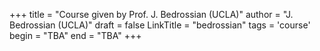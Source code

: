 +++
title = "Course given by Prof. J. Bedrossian (UCLA)"
author = "J. Bedrossian (UCLA)"
draft = false
LinkTitle = "bedrossian"
tags = 'course'
begin = "TBA"
end = "TBA"
+++
